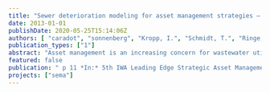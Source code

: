 ```yaml
---
title: "Sewer deterioration modeling for asset management strategies – state-of-the-art and perspectives"
date: 2013-01-01
publishDate: 2020-05-25T15:14:06Z
authors: [ "caradot", "sonnenberg", "Kropp, I.", "Schmidt, T.", "Ringe, A.", "Denhez, S.", "Hartmann, A.", "rouault" ]
publication_types: ["1"]
abstract: "Asset management is an increasing concern for wastewater utilities and municipalities. Sewer deterioration models have been developed by research and municipalities to support the definition of cost-effective inspection and rehabilitation strategies. However, the acceptance of deterioration models among sewer operators and decision makers still raise considerable challenges. This article presents the state of the art of condition classification and sewer deterioration modeling and discusses key issues for the future development of deterioration models. Research is needed (i) to identify the most appropriate approaches for condition classification and deterioration modeling and (ii) to conclude clearly about their quality of prediction. Due to the high costs associated with CCTV inspection and data collection, the influence of input data on modeling quality and the optimal input data requirement are still to be evaluated. The ongoing project SEMA aims precisely to assess the suitability of models to simulate sewer deterioration. Objectives and strategy are shortly presented at the end of the article."
featured: false
publication: " p 11 *In:* 5th IWA Leading Edge Strategic Asset Management Conference. Sydney, Australia. 9-12 September 2013"
projects: ["sema"]
---
```


